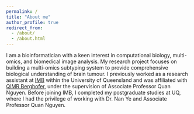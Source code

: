 ```yaml
---
permalink: /
title: "About me"
author_profile: true
redirect_from: 
  - /about/
  - /about.html
---
```


I am a bioinformatician with a keen interest in computational biology, multi-omics, and biomedical image analysis. My research project focuses on building a multi-omics subtyping system to provide comprehensive biological understanding of brain tumour. I previously worked as a research assistant at [IMB](https://imb.uq.edu.au/) within the University of Queensland and was affiliated with [QIMR Berghofer](https://www.qimrberghofer.edu.au/), under the supervision of Associate Professor Quan Nguyen. Before joining IMB, I completed my postgraduate studies at UQ, where I had the privilege of working with Dr. Nan Ye and Associate Professor Quan Nguyen.
